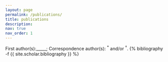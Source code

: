 ```yaml
---
layout: page
permalink: /publications/
title: publications
description: 
nav: true
nav_order: 1
---
```

<!-- _pages/publications.md -->
<div class="publications">
First author(s):_____;   Correspondence author(s): <sup>*</sup> and/or <sup>†</sup>.
{% bibliography -f {{ site.scholar.bibliography }} %}

</div>
